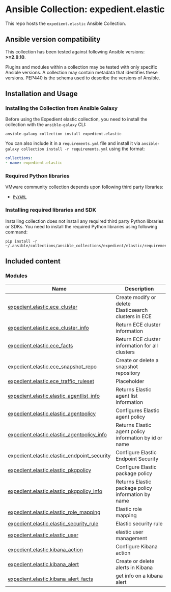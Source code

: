 # Ansible Collection: expedient.elastic

This repo hosts the `expedient.elastic` Ansible Collection.

<!--start requires_ansible-->
## Ansible version compatibility

This collection has been tested against following Ansible versions: **>=2.9.10**.

Plugins and modules within a collection may be tested with only specific Ansible versions.
A collection may contain metadata that identifies these versions.
PEP440 is the schema used to describe the versions of Ansible.
<!--end requires_ansible-->

## Installation and Usage

### Installing the Collection from Ansible Galaxy

Before using the Expedient elastic collection, you need to install the collection with the `ansible-galaxy` CLI:

    ansible-galaxy collection install expedient.elastic

You can also include it in a `requirements.yml` file and install it via `ansible-galaxy collection install -r requirements.yml` using the format:

```yaml
collections:
- name: expedient.elastic
```

### Required Python libraries

VMware community collection depends upon following third party libraries:

* [`PyYAML`](https://pyyaml.org/wiki/PyYAMLDocumentation)

### Installing required libraries and SDK

Installing collection does not install any required third party Python libraries or SDKs. You need to install the required Python libraries using following command:

    pip install -r ~/.ansible/collections/ansible_collections/expedient/elastic/requirements.txt


## Included content

<!--start collection content-->
### Modules
Name | Description
--- | ---
[expedient.elastic.ece_cluster](https://github.com/Expedient/ansible-collection-elastic/blob/main/docs/expedient.elastic.ece_cluster_module.rst)|Create modify or delete Elasticsearch clusters in ECE
[expedient.elastic.ece_cluster_info](https://github.com/Expedient/ansible-collection-elastic/blob/main/docs/expedient.elastic.ece_cluster_info_module.rst)|Return ECE cluster information
[expedient.elastic.ece_facts](https://github.com/Expedient/ansible-collection-elastic/blob/main/docs/expedient.elastic.ece_facts_module.rst)|Return ECE cluster information for all clusters
[expedient.elastic.ece_snapshot_repo](https://github.com/Expedient/ansible-collection-elastic/blob/main/docs/expedient.elastic.ece_snapshot_repo_module.rst)|Create or delete a snapshot repository
[expedient.elastic.ece_traffic_ruleset](https://github.com/Expedient/ansible-collection-elastic/blob/main/docs/expedient.elastic.ece_traffic_ruleset_module.rst)|Placeholder
[expedient.elastic.elastic_agentlist_info](https://github.com/Expedient/ansible-collection-elastic/blob/main/docs/expedient.elastic.elastic_agentlist_info_module.rst)|Returns Elastic agent list information
[expedient.elastic.elastic_agentpolicy](https://github.com/Expedient/ansible-collection-elastic/blob/main/docs/expedient.elastic.elastic_agentpolicy_module.rst)|Configures Elastic agent policy
[expedient.elastic.elastic_agentpolicy_info](https://github.com/Expedient/ansible-collection-elastic/blob/main/docs/expedient.elastic.elastic_agentpolicy_info_module.rst)|Returns Elastic agent policy information by id or name
[expedient.elastic.elastic_endpoint_security](https://github.com/Expedient/ansible-collection-elastic/blob/main/docs/expedient.elastic.elastic_endpoint_security_module.rst)|Configure Elastic Endpoint Security
[expedient.elastic.elastic_pkgpolicy](https://github.com/Expedient/ansible-collection-elastic/blob/main/docs/expedient.elastic.elastic_pkgpolicy_module.rst)|Configure Elastic package policy
[expedient.elastic.elastic_pkgpolicy_info](https://github.com/Expedient/ansible-collection-elastic/blob/main/docs/expedient.elastic.elastic_pkgpolicy_info_module.rst)|Returns Elastic package policy information by name
[expedient.elastic.elastic_role_mapping](https://github.com/Expedient/ansible-collection-elastic/blob/main/docs/expedient.elastic.elastic_role_mapping_module.rst)|Elastic role mapping
[expedient.elastic.elastic_security_rule](https://github.com/Expedient/ansible-collection-elastic/blob/main/docs/expedient.elastic.elastic_security_rule_module.rst)|Elastic security rule
[expedient.elastic.elastic_user](https://github.com/Expedient/ansible-collection-elastic/blob/main/docs/expedient.elastic.elastic_user_module.rst)|elastic user management
[expedient.elastic.kibana_action](https://github.com/Expedient/ansible-collection-elastic/blob/main/docs/expedient.elastic.kibana_action_module.rst)|Configure Kibana action
[expedient.elastic.kibana_alert](https://github.com/Expedient/ansible-collection-elastic/blob/main/docs/expedient.elastic.kibana_alert_module.rst)|Create or delete alerts in Kibana
[expedient.elastic.kibana_alert_facts](https://github.com/Expedient/ansible-collection-elastic/blob/main/docs/expedient.elastic.kibana_alert_facts_module.rst)|get info on a kibana alert

<!--end collection content-->


